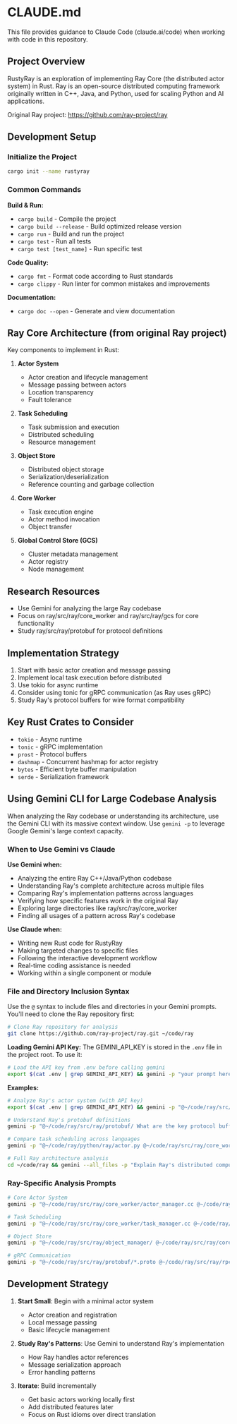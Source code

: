# CLAUDE.md

This file provides guidance to Claude Code (claude.ai/code) when working with code in this repository.

## Project Overview

RustyRay is an exploration of implementing Ray Core (the distributed actor system) in Rust. Ray is an open-source distributed computing framework originally written in C++, Java, and Python, used for scaling Python and AI applications.

Original Ray project: https://github.com/ray-project/ray

## Development Setup

### Initialize the Project
```bash
cargo init --name rustyray
```

### Common Commands

**Build & Run:**
- `cargo build` - Compile the project
- `cargo build --release` - Build optimized release version
- `cargo run` - Build and run the project
- `cargo test` - Run all tests
- `cargo test [test_name]` - Run specific test

**Code Quality:**
- `cargo fmt` - Format code according to Rust standards
- `cargo clippy` - Run linter for common mistakes and improvements

**Documentation:**
- `cargo doc --open` - Generate and view documentation

## Ray Core Architecture (from original Ray project)

Key components to implement in Rust:

1. **Actor System**
   - Actor creation and lifecycle management
   - Message passing between actors
   - Location transparency
   - Fault tolerance

2. **Task Scheduling**
   - Task submission and execution
   - Distributed scheduling
   - Resource management

3. **Object Store**
   - Distributed object storage
   - Serialization/deserialization
   - Reference counting and garbage collection

4. **Core Worker**
   - Task execution engine
   - Actor method invocation
   - Object transfer

5. **Global Control Store (GCS)**
   - Cluster metadata management
   - Actor registry
   - Node management

## Research Resources

- Use Gemini for analyzing the large Ray codebase
- Focus on ray/src/ray/core_worker and ray/src/ray/gcs for core functionality
- Study ray/src/ray/protobuf for protocol definitions

## Implementation Strategy

1. Start with basic actor creation and message passing
2. Implement local task execution before distributed
3. Use tokio for async runtime
4. Consider using tonic for gRPC communication (as Ray uses gRPC)
5. Study Ray's protocol buffers for wire format compatibility

## Key Rust Crates to Consider

- `tokio` - Async runtime
- `tonic` - gRPC implementation
- `prost` - Protocol buffers
- `dashmap` - Concurrent hashmap for actor registry
- `bytes` - Efficient byte buffer manipulation
- `serde` - Serialization framework

## Using Gemini CLI for Large Codebase Analysis

When analyzing the Ray codebase or understanding its architecture, use the Gemini CLI with its massive context window. Use `gemini -p` to leverage Google Gemini's large context capacity.

### When to Use Gemini vs Claude

**Use Gemini when:**
- Analyzing the entire Ray C++/Java/Python codebase
- Understanding Ray's complete architecture across multiple files
- Comparing Ray's implementation patterns across languages
- Verifying how specific features work in the original Ray
- Exploring large directories like ray/src/ray/core_worker
- Finding all usages of a pattern across Ray's codebase

**Use Claude when:**
- Writing new Rust code for RustyRay
- Making targeted changes to specific files
- Following the interactive development workflow
- Real-time coding assistance is needed
- Working within a single component or module

### File and Directory Inclusion Syntax

Use the `@` syntax to include files and directories in your Gemini prompts. You'll need to clone the Ray repository first:

```bash
# Clone Ray repository for analysis
git clone https://github.com/ray-project/ray.git ~/code/ray
```

**Loading Gemini API Key:**
The GEMINI_API_KEY is stored in the `.env` file in the project root. To use it:
```bash
# Load the API key from .env before calling gemini
export $(cat .env | grep GEMINI_API_KEY) && gemini -p "your prompt here"
```

**Examples:**
```bash
# Analyze Ray's actor system (with API key)
export $(cat .env | grep GEMINI_API_KEY) && gemini -p "@~/code/ray/src/ray/core_worker/ How does Ray implement the actor system?"

# Understand Ray's protobuf definitions
gemini -p "@~/code/ray/src/ray/protobuf/ What are the key protocol buffer messages?"

# Compare task scheduling across languages
gemini -p "@~/code/ray/python/ray/actor.py @~/code/ray/src/ray/core_worker/actor_manager.cc How do Python and C++ handle actors?"

# Full Ray architecture analysis
cd ~/code/ray && gemini --all_files -p "Explain Ray's distributed computing architecture"
```

### Ray-Specific Analysis Prompts

```bash
# Core Actor System
gemini -p "@~/code/ray/src/ray/core_worker/actor_manager.cc @~/code/ray/src/ray/gcs/gcs_server/gcs_actor_manager.cc Explain Ray's actor lifecycle"

# Task Scheduling
gemini -p "@~/code/ray/src/ray/core_worker/task_manager.cc @~/code/ray/src/ray/raylet/scheduling/ How does Ray schedule tasks?"

# Object Store
gemini -p "@~/code/ray/src/ray/object_manager/ @~/code/ray/src/ray/core_worker/reference_count.cc Explain Ray's distributed object store"

# gRPC Communication
gemini -p "@~/code/ray/src/ray/protobuf/*.proto @~/code/ray/src/ray/rpc/ What RPC services does Ray expose?"
```

## Development Strategy

1. **Start Small**: Begin with a minimal actor system
   - Actor creation and registration
   - Local message passing
   - Basic lifecycle management

2. **Study Ray's Patterns**: Use Gemini to understand Ray's implementation
   - How Ray handles actor references
   - Message serialization approach
   - Error handling patterns

3. **Iterate**: Build incrementally
   - Get basic actors working locally first
   - Add distributed features later
   - Focus on Rust idioms over direct translation